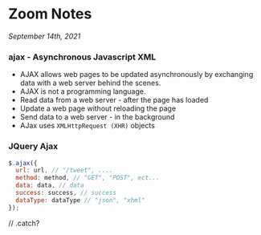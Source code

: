 # Zoom Notes
*September 14th, 2021* 
### ajax - **A**synchronous **Ja**vascript **X**ML
  * AJAX allows web pages to be updated asynchronously by exchanging data with a web server behind the scenes. 
  * AJAX is not a programming language.
  * Read data from a web server - after the page has loaded
  * Update a web page without reloading the page
  * Send data to a web server - in the background
  * AJax uses `XMLHttpRequest (XHR)` objects
  
### JQuery Ajax
```js
$.ajax({
  url: url, // "/tweet", ....
  method: method, // "GET", "POST", ect...
  data: data, // data
  success: success, // success
  dataType: dataType // "json", "xhml"
});
```
// .catch?